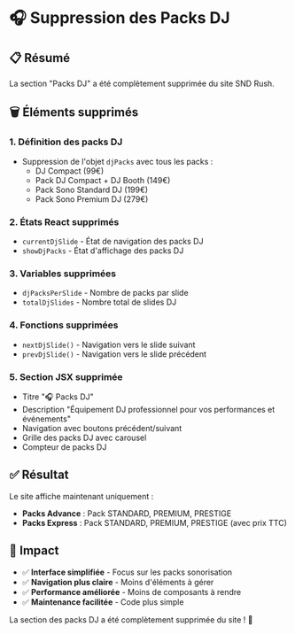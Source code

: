 # 🎧 Suppression des Packs DJ

## 📋 Résumé

La section "Packs DJ" a été complètement supprimée du site SND Rush.

## 🗑️ Éléments supprimés

### **1. Définition des packs DJ**
- Suppression de l'objet `djPacks` avec tous les packs :
  - DJ Compact (99€)
  - Pack DJ Compact + DJ Booth (149€)
  - Pack Sono Standard DJ (199€)
  - Pack Sono Premium DJ (279€)

### **2. États React supprimés**
- `currentDjSlide` - État de navigation des packs DJ
- `showDjPacks` - État d'affichage des packs DJ

### **3. Variables supprimées**
- `djPacksPerSlide` - Nombre de packs par slide
- `totalDjSlides` - Nombre total de slides DJ

### **4. Fonctions supprimées**
- `nextDjSlide()` - Navigation vers le slide suivant
- `prevDjSlide()` - Navigation vers le slide précédent

### **5. Section JSX supprimée**
- Titre "🎧 Packs DJ"
- Description "Équipement DJ professionnel pour vos performances et événements"
- Navigation avec boutons précédent/suivant
- Grille des packs DJ avec carousel
- Compteur de packs DJ

## ✅ Résultat

Le site affiche maintenant uniquement :
- **Packs Advance** : Pack STANDARD, PREMIUM, PRESTIGE
- **Packs Express** : Pack STANDARD, PREMIUM, PRESTIGE (avec prix TTC)

## 🎯 Impact

- ✅ **Interface simplifiée** - Focus sur les packs sonorisation
- ✅ **Navigation plus claire** - Moins d'éléments à gérer
- ✅ **Performance améliorée** - Moins de composants à rendre
- ✅ **Maintenance facilitée** - Code plus simple

La section des packs DJ a été complètement supprimée du site ! 🎉





